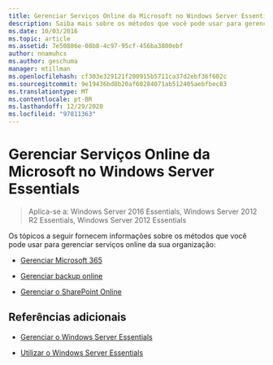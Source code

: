 ```yaml
---
title: Gerenciar Serviços Online da Microsoft no Windows Server Essentials
description: Saiba mais sobre os métodos que você pode usar para gerenciar serviços online para sua organização.
ms.date: 10/03/2016
ms.topic: article
ms.assetid: 7e50886e-08b8-4c97-95cf-456ba3800ebf
author: nnamuhcs
ms.author: geschuma
manager: mtillman
ms.openlocfilehash: cf303e329121f200915b5711ca37d2ebf36f602c
ms.sourcegitcommit: 9e19436bd8b20af60284071ab512405aebfbec83
ms.translationtype: MT
ms.contentlocale: pt-BR
ms.lasthandoff: 12/29/2020
ms.locfileid: "97811363"
---
```

# <a name="manage-microsoft-online-services-in-windows-server-essentials"></a>Gerenciar Serviços Online da Microsoft no Windows Server Essentials

>Aplica-se a: Windows Server 2016 Essentials, Windows Server 2012 R2 Essentials, Windows Server 2012 Essentials

Os tópicos a seguir fornecem informações sobre os métodos que você pode usar para gerenciar serviços online da sua organização:

-   [Gerenciar Microsoft 365](Manage-Office-365-in-Windows-Server-Essentials.md)

-   [Gerenciar backup online](Manage-Online-Backup-in-Windows-Server-Essentials.md)

-   [Gerenciar o SharePoint Online](Manage-SharePoint-Online-in-Windows-Server-Essentials.md)

## <a name="additional-references"></a>Referências adicionais

-   [Gerenciar o Windows Server Essentials](Manage-Windows-Server-Essentials.md)

-   [Utilizar o Windows Server Essentials](../use/Use-Windows-Server-Essentials.md)